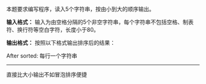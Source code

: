本题要求编写程序，读入5个字符串，按由小到大的顺序输出。

**输入格式：**
输入为由空格分隔的5个非空字符串，每个字符串不包括空格、制表符、换行符等空白字符，长度小于80。

**输出格式：**
按照以下格式输出排序后的结果：

After sorted:
每行一个字符串

--------

直接比大小输出不如冒泡排序便捷